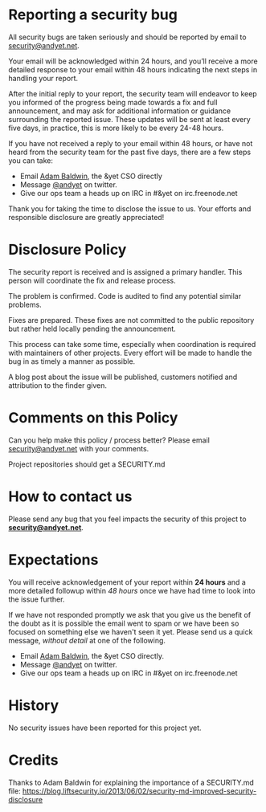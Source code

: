 # Reporting a security bug
All security bugs are taken seriously and should be reported by email to security@andyet.net. 

Your email will be acknowledged within 24 hours, and you’ll receive a more  detailed response to your email within 48 hours indicating the next steps in handling your report.

After the initial reply to your report, the security team will endeavor to keep you informed of the progress being made towards a fix and full announcement, and may ask for  additional information or guidance surrounding the reported issue. These updates will be sent at least every five days, in practice, this is more likely to be every 24-48 hours.

If you have not received a reply to your email within 48 hours, or have not heard from the security team for the  past five days, there are a few steps you can take:

- Email [Adam Baldwin](mailto:baldwin@andyet.net), the &yet CSO directly
- Message [@andyet](https://twitter.com/andyet) on twitter.
- Give our ops team a heads up on IRC in #&yet on irc.freenode.net

Thank you for taking the time to disclose the issue to us. Your efforts and responsible disclosure are greatly appreciated!

# Disclosure Policy

The security report is received and is assigned a primary handler. This person will coordinate the fix and release process. 

The problem is confirmed. Code is audited to find any potential similar problems. 

Fixes are prepared. These fixes are not committed to the public repository but rather held locally pending the announcement.

This process can take some time, especially when coordination is required with maintainers of other projects. Every effort will be made to handle the bug in as timely a manner as possible.

A blog post about the issue will be published, customers notified and attribution to the finder given.

# Comments on this Policy
Can you help make this policy / process better? Please email security@andyet.net with your comments.



Project repositories should get a SECURITY.md

# How to contact us

Please send any bug that you feel impacts the security of this project to **security@andyet.net**.

# Expectations

You will receive acknowledgement of your report within **24 hours** and a more detailed followup within *48 hours* once we have had time to look into the issue further.

If we have not responded promptly we ask that you give us the benefit of the doubt as it is possible the email went to spam or we have been so focused on something else we haven't seen it yet.  Please send us a quick message, *without detail* at one of the following.

- Email [Adam Baldwin](mailto:baldwin@andyet.net), the &yet CSO directly.
- Message [@andyet](https://twitter.com/andyet) on twitter.
- Give our ops team a heads up on IRC in #&yet on irc.freenode.net


# History

No security issues have been reported for this project yet.

# Credits

Thanks to Adam Baldwin for explaining the importance of a SECURITY.md file:
https://blog.liftsecurity.io/2013/06/02/security-md-improved-security-disclosure

